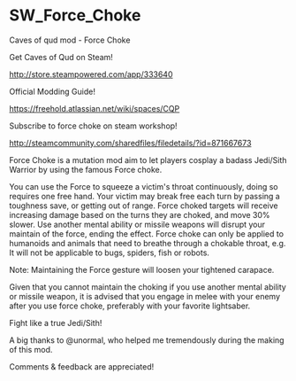 # SW_Force_Choke
Caves of qud mod - Force Choke

Get Caves of Qud on Steam!

http://store.steampowered.com/app/333640

Official Modding Guide!

https://freehold.atlassian.net/wiki/spaces/CQP

Subscribe to force choke on steam workshop!

http://steamcommunity.com/sharedfiles/filedetails/?id=871667673


Force Choke is a mutation mod aim to let players cosplay a badass Jedi/Sith Warrior by using the famous Force choke.

You can use the Force to squeeze a victim's throat continuously, doing so requires one free hand. 
Your victim may break free each turn by passing a toughness save, or getting out of range. 
Force choked targets will receive increasing damage based on the turns they are choked, and move 30% slower.
Use another mental ability or missile weapons will disrupt your maintain of the force, ending the effect.
Force choke can only be applied to humanoids and animals that need to breathe through a chokable throat, e.g. It will not be applicable to bugs, spiders, fish or robots.

Note:
Maintaining the Force gesture will loosen your tightened carapace.

Given that you cannot maintain the choking if you use another mental ability or missile weapon, it is advised that you engage in melee with your enemy after you use force choke, preferably with your favorite lightsaber.

Fight like a true Jedi/Sith! 

A big thanks to @unormal, who helped me tremendously during the making of this mod. 

Comments & feedback are appreciated!